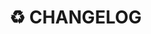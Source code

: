 <div align='justify'>

# ♻️ **CHANGELOG**

<!--
- Duplicate the Template Example (the comment below);
- Keep both comments at top of this file;
-->

<!--
## [0.0.1] - 2021-02-08

### Added
  - Describe here using list the new features added.

### Changed
  - For a change to an existing functionality;

### Deprecated
  - For once-stable features removed in upcoming releases;

### Removed
  - For deprecated features removed in this release.

### Fixed
  - For any bug fixes;

### Security
  - To invite users to upgrade in case of vulnerabilities;
-->

</div>
